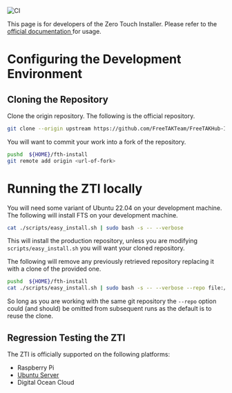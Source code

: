 ![CI](https://github.com/FreeTAKTeam/FreeTAKHub-Installation/actions/workflows/zerotouch.yml/badge.svg)

This page is for developers of the Zero Touch Installer.
Please refer to the [official documentation ](https://freetakteam.github.io/FreeTAKServer-User-Docs/) for usage.

# Configuring the Development Environment

## Cloning the Repository

Clone the origin repository.
The following is the official repository.
```bash
git clone --origin upstream https://github.com/FreeTAKTeam/FreeTAKHub-Installation.git ${HOME}/fth-install
```

You will want to commit your work into a fork of the repository.
```bash
pushd  ${HOME}/fth-install
git remote add origin <url-of-fork>
```

# Running the ZTI locally

You will need some variant of Ubuntu 22.04 on your development machine.
The following will install FTS on your development machine.
```bash
cat ./scripts/easy_install.sh | sudo bash -s -- --verbose
```

This will install the production repository,
unless you are modifying `scripts/easy_install.sh` you will want your cloned repository.

The following will remove any previously retrieved repository replacing it with a clone of the provided one.
```bash
pushd  ${HOME}/fth-install
cat ./scripts/easy_install.sh | sudo bash -s -- --verbose --repo file://$(pwd)/.git
```

So long as you are working with the same git repository the `--repo` option could (and should)
be omitted from subsequent runs as the default is to reuse the clone.


## Regression Testing the ZTI

The ZTI is officially supported on the following platforms:

* Raspberry Pi
* [Ubuntu Server](docs/ubuntu_vm_test.md)
* Digital Ocean Cloud




